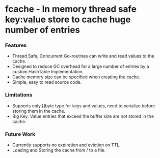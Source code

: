 # fcache - In memory thread safe key:value store to cache huge number of entries

### Features
* Thread Safe, Concurrent Go-routines can write and read values to the cache.
* Designed to reduce GC overhead for a large number of entries by a custom HashTable Implementation.
* Cache memory size can be specified when creating the cache.
* Simple, easy to read source code.



### Limitations
* Supports only []byte type for keys and values, need to serialize before storing them in the cache.
* Big Key: Value entries that exceed the buffer size are not stored in the cache.


### Future Work
* Currently supports no expiration and eviction on TTL.
* Loading and Storing the cache from / to a file.
